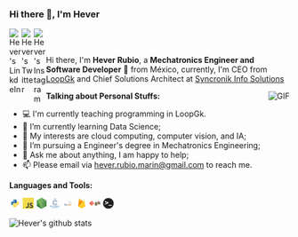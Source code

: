### Hi there 👋, I'm Hever

<a href="https://www.linkedin.com/in/hever-de-jesus-rubio-marin-b9bb421aa/?">
  <img align="left" alt="Hever's LinkdeIn" width="22px" src="https://cdn.jsdelivr.net/npm/simple-icons@v3/icons/linkedin.svg" />
</a>
<a href="https://www.twitter.com/rubio_hever">
  <img align="left" alt="Hever's Twitter" width="22px" src="https://cdn.jsdelivr.net/npm/simple-icons@v3/icons/twitter.svg" />
</a>
<a href="https://www.instagram.com/heverrubio/">
  <img align="left" alt="Hever's Instagram" width="22px" src="https://cdn.jsdelivr.net/npm/simple-icons@v3/icons/instagram.svg" />
</a>
<br />
<br />

Hi there, I'm **Hever Rubio**, a **Mechatronics Engineer and Software Developer** 🚀 from México, currently, I'm CEO from <a href="https://loopgk.space">LoopGk</a> and Chief Solutions Architect at <a href="https://www.linkedin.com/company/syncronik-info-solutions/">Syncronik Info Solutions</a> 

  <img align="right" alt="GIF" src="https://i.pinimg.com/originals/e4/26/70/e426702edf874b181aced1e2fa5c6cde.gif" />

**Talking about Personal Stuffs:**

- 💻 I'm currently teaching programming in LoopGk.
- 🌱 I’m currently learning Data Science; 
- 🤔 My interests are cloud computing, computer vision, and IA;
- 💼 I’m pursuing a Engineer's degree in Mechatronics Engineering;
- 💬 Ask me about anything, I am happy to help;
- 📫 Please email via hever.rubio.marin@gmail.com to reach me.


**Languages and Tools:**  

<code><img height="20" src="https://raw.githubusercontent.com/github/explore/80688e429a7d4ef2fca1e82350fe8e3517d3494d/topics/python/python.png"></code>
<code><img height="20" src="https://raw.githubusercontent.com/github/explore/80688e429a7d4ef2fca1e82350fe8e3517d3494d/topics/javascript/javascript.png"></code>
<code><img height="20" src="https://raw.githubusercontent.com/github/explore/80688e429a7d4ef2fca1e82350fe8e3517d3494d/topics/nodejs/nodejs.png"></code>
<code><img height="20" src="https://raw.githubusercontent.com/github/explore/80688e429a7d4ef2fca1e82350fe8e3517d3494d/topics/c/c.png"></code>
<code><img height="20" src="https://raw.githubusercontent.com/github/explore/80688e429a7d4ef2fca1e82350fe8e3517d3494d/topics/mysql/mysql.png"></code>
<code><img height="20" src="https://raw.githubusercontent.com/github/explore/80688e429a7d4ef2fca1e82350fe8e3517d3494d/topics/firebase/firebase.png"></code>
<code><img height="20" src="https://raw.githubusercontent.com/github/explore/80688e429a7d4ef2fca1e82350fe8e3517d3494d/topics/git/git.png"></code>
<code><img height="20" src="https://raw.githubusercontent.com/github/explore/80688e429a7d4ef2fca1e82350fe8e3517d3494d/topics/terminal/terminal.png"></code>

![Hever's github stats](https://github-readme-stats.vercel.app/api?username=h-rub&show_icons=true&hide_border=true)
